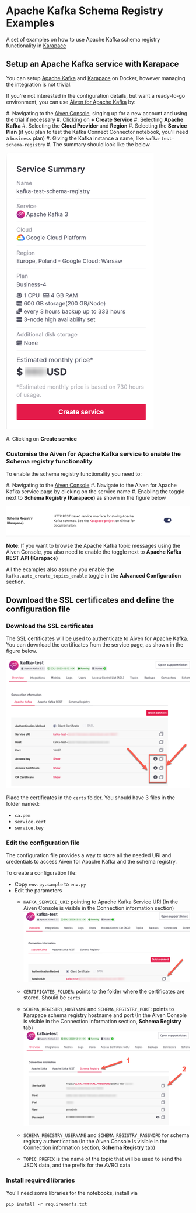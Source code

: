 # Apache Kafka Schema Registry Examples
A set of examples on how to use Apache Kafka schema registry functionality in [Karapace](https://www.karapace.io/)

## Setup an Apache Kafka service with Karapace

You can setup [Apache Kafka](https://hub.docker.com/r/bitnami/kafka/) and [Karapace](https://www.karapace.io/install) on Docker, however managing the integration is not trivial.

If you're not interested in the configuration details, but want a ready-to-go environment, you can use [Aiven for Apache Kafka](https://aiven.io/kafka) by:

#. Navigating to the [Aiven Console](https://console.aiven.io/), singing up for a new account and using the trial if necessary
#. Clicking on **+ Create Service**
#. Selecting **Apache Kafka**
#. Selecting the **Cloud Provider** and **Region**
#. Selecting the **Service Plan** (if you plan to test the Kafka Connect Connector notebook, you'll need a `business` plan)
#. Giving the Kafka instance a name, like `kafka-test-schema-registry`
#. The summary should look like the below

![Aiven for Apache Kafka Service Summary](/img/summary-kafka.png)

#. Clicking on **Create service**

### Customise the Aiven for Apache Kafka service to enable the Schema registry functionality

To enable the schema registry functionality you need to:

#. Navigating to the [Aiven Console](https://console.aiven.io/)
#. Navigate to the Aiven for Apache Kafka service page by clicking on the service name
#. Enabling the toggle next to **Schema Registry (Karapace)** as shown in the figure below

![Schema Registry (Karapace) toggle ON](/img/schema-registry-enabled.png)

**Note**: If you want to browse the Apache Kafka topic messages using the Aiven Console, you also need to enable the toggle next to **Apache Kafka REST API (Karapace)**

All the examples also assume you enable the `kafka.auto_create_topics_enable` toggle in the **Advanced Configuration** section.

## Download the SSL certificates and define the configuration file

### Download the SSL certificates

The SSL certificates will be used to authenticate to Aiven for Apache Kafka. You can download the certificates from the service page, as shown in the figure below. 

![Download certificates from the Aiven console](/img/certificates-download.png)


Place the certificates in the `certs` folder. You should have 3 files in the folder named:
* `ca.pem`
* `service.cert`
* `service.key`

### Edit the configuration file

The configuration file provides a way to store all the needed URI and credentials to access Aiven for Apache Kafka and the schema registry.

To create a configuration file:

* Copy `env.py.sample` to `env.py`
* Edit the parameters
    * `KAFKA_SERVICE_URI`: pointing to Apache Kafka Service URI (In the Aiven Console is  visible in the Connection information section)
      ![Aiven for Apache Kafka service console view](/img/service-uri.png)

    * `CERTIFICATES_FOLDER`: points to the folder where the certificates are stored. Should be `certs`
    * `SCHEMA_REGISTRY_HOSTNAME` and `SCHEMA_REGISTRY_PORT`: points to Karapace schema registry hostname and port (In the Aiven Console is  visible in the Connection information section, **Schema Registry** tab)
      ![Aiven for Apache Kafka Schema registry tab](/img/schema-registry-uri.png)
    * `SCHEMA_REGISTRY_USERNAME` and `SCHEMA_REGISTRY_PASSWORD` for schema registry authentication (In the Aiven Console is  visible in the Connection information section, **Schema Registry** tab)
    * `TOPIC_PREFIX` is the name of the topic that will be used to send the JSON data, and the prefix for the AVRO data


### Install required libraries

You'll need some libraries for the notebooks, install via

```
pip install -r requirements.txt
```